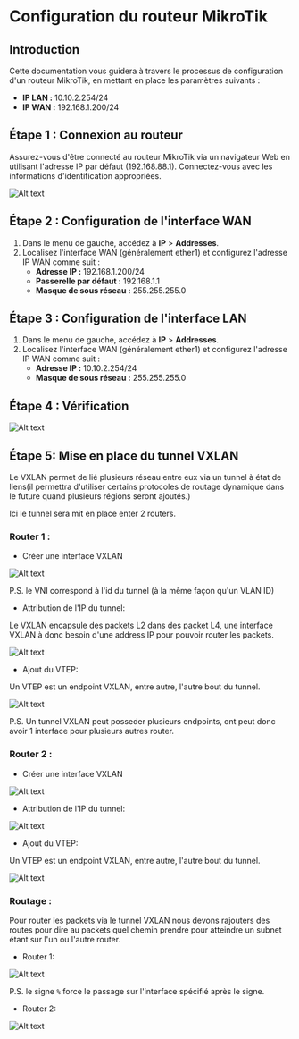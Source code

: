 # Configuration du routeur MikroTik

## Introduction

Cette documentation vous guidera à travers le processus de configuration d'un routeur MikroTik, en mettant en place les paramètres suivants :

- **IP LAN :** 10.10.2.254/24
- **IP WAN :** 192.168.1.200/24

## Étape 1 : Connexion au routeur

Assurez-vous d'être connecté au routeur MikroTik via un navigateur Web en utilisant l'adresse IP par défaut (192.168.88.1). Connectez-vous avec les informations d'identification appropriées.

![Alt text](images/image.png)


## Étape 2 : Configuration de l'interface WAN

1. Dans le menu de gauche, accédez à **IP** > **Addresses**.
2. Localisez l'interface WAN (généralement ether1) et configurez l'adresse IP WAN comme suit :
   - **Adresse IP :** 192.168.1.200/24
   - **Passerelle par défaut :** 192.168.1.1
   - **Masque de sous réseau :** 255.255.255.0

## Étape 3 : Configuration de l'interface LAN

1. Dans le menu de gauche, accédez à **IP** > **Addresses**.
2. Localisez l'interface WAN (généralement ether1) et configurez l'adresse IP WAN comme suit :
   - **Adresse IP :** 10.10.2.254/24
   - **Masque de sous réseau :** 255.255.255.0


## Étape 4 : Vérification

![Alt text](images/image-1.png)


## Étape 5: Mise en place du tunnel VXLAN

Le VXLAN permet de lié plusieurs réseau entre eux via un tunnel à état de liens(il permettra d'utiliser certains protocoles de routage dynamique dans le future quand plusieurs régions seront ajoutés.)

Ici le tunnel sera mit en place enter 2 routers.

### Router 1 :

- Créer une interface VXLAN

![Alt text](images/image-2.png)

P.S. le VNI correspond à l'id du tunnel (à la même façon qu'un VLAN ID)

- Attribution de l'IP du tunnel:

Le VXLAN encapsule des packets L2 dans des packet L4, une interface VXLAN à donc besoin d'une address IP pour pouvoir router les packets.

![Alt text](images/image-3.png)

- Ajout du VTEP: 

Un VTEP est un endpoint VXLAN, entre autre, l'autre bout du tunnel.

![Alt text](images/image-4.png)

P.S. Un tunnel VXLAN peut posseder plusieurs endpoints, ont peut donc avoir 1 interface pour plusieurs autres router.


### Router 2 :

- Créer une interface VXLAN

![Alt text](images/image-5.png)


- Attribution de l'IP du tunnel:


![Alt text](images/image-6.png)

- Ajout du VTEP: 

Un VTEP est un endpoint VXLAN, entre autre, l'autre bout du tunnel.

![Alt text](images/image-7.png)


### Routage :

Pour router les packets via le tunnel VXLAN nous devons rajouters des routes pour dire au packets quel chemin prendre pour atteindre un subnet étant sur l'un ou l'autre router.

- Router 1:

![Alt text](images/image-9.png)

P.S. le signe `%` force le passage sur l'interface spécifié après le signe.

- Router 2:

![Alt text](images/image-8.png)

